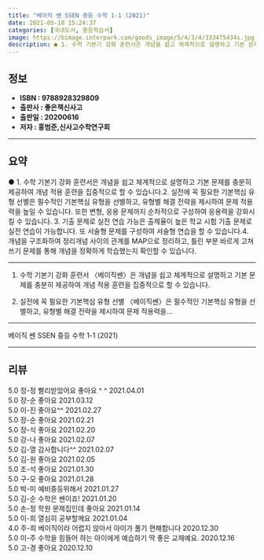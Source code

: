 ```yaml
---
title: "베이직 쎈 SSEN 중등 수학 1-1 (2021)"
date: 2021-05-18 15:24:37
categories: [국내도서, 중등학습서]
image: https://bimage.interpark.com/goods_image/5/4/3/4/333475434s.jpg
description: ● 1. 수학 기본기 강화 훈련서은 개념을 쉽고 체계적으로 설명하고 기본 문제를 충분히 제공하여 개념 적용 훈련을 집중적으로 할 수 있습니다.2. 실전에 꼭 필요한 기본핵심 유형 선별은 필수적인 기본핵심 유형을 선별하고, 유형별 해결 전략을 제시하여 문제 적용력을 높일 수 있습니다.
---
```


## **정보**

- **ISBN : 9788928329809**
- **출판사 : 좋은책신사고**
- **출판일 : 20200616**
- **저자 : 홍범준,신사고수학연구회**

------



## **요약**

●  1. 수학 기본기 강화 훈련서은 개념을 쉽고 체계적으로 설명하고 기본 문제를 충분히 제공하여 개념 적용 훈련을 집중적으로 할 수 있습니다.2. 실전에 꼭 필요한 기본핵심 유형 선별은 필수적인 기본핵심 유형을 선별하고, 유형별 해결 전략을 제시하여 문제 적용력을 높일 수 있습니다. 또한 변형, 응용 문제까지 순차적으로 구성하여 응용력을 강화시킬 수 있습니다. 3. 기출 문제로 실전 연습 가능은 출제율이 높은 학교 시험 기출 문제로 실전 연습이 가능합니다. 또 서술형 문제를 구성하여 서술형 연습을 할 수 있습니다.4. 개념을 구조화하여 정리개념 사이의 관계를 MAP으로 정리하고, 틀린 부분 바르게 고쳐 쓰기 문제를 통해 개념을 정확하게 학습했는지 확인할 수 있습니다.

------

1. 수학 기본기 강화 훈련서
〈베이직쎈〉은 개념을 쉽고 체계적으로 설명하고 기본 문제를 충분히 제공하여 개념 적용 훈련을 집중적으로 할 수 있습니다.

2. 실전에 꼭 필요한 기본핵심 유형 선별
〈베이직쎈〉은 필수적인 기본핵심 유형을 선별하고, 유형별 해결 전략을 제시하여 문제 적용력을... 

------


베이직 쎈 SSEN 중등 수학 1-1 (2021) 

------


## **리뷰** 

5.0 정-정 빨리받았어요 좋아요 ^ ^ 2021.04.01 <br/>5.0 장-순 좋아요  2021.03.12 <br/>5.0 이-진 좋아요^^ 2021.02.27 <br/>5.0 장-순 좋아요 2021.02.21 <br/>5.0 장-식 좋아요 2021.02.20 <br/>5.0 강-나 좋아요 2021.02.07 <br/>5.0 김-열 감사합니다^^ 2021.02.07 <br/>5.0 김-원 좋아요 2021.02.05 <br/>5.0 조-석 좋아요 2021.01.30 <br/>5.0 구-모 좋아요 2021.01.28 <br/>5.0 박-미 예비중등위해서 2021.01.27 <br/>5.0 김-순 수학은 쎈이죠! 2021.01.20 <br/>5.0 손-정 학원 문제집인데 좋아요 2021.01.14 <br/>5.0 이-희 열심히 공부할께요 2021.01.04 <br/>4.0 주-희 베이직이라 어렵지 않아서 아이가 풀기 편해합니다 2020.12.30 <br/>5.0 이-주 수학을 힘들어 하는 아이에게 예습하기 딱 좋은 교재예요. 2020.12.16 <br/>5.0 고-경 좋아요 2020.12.10 <br/>